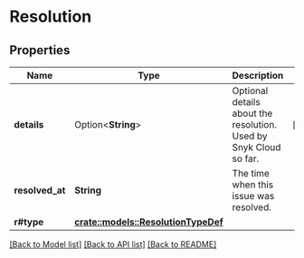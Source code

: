 # Resolution

## Properties

Name | Type | Description | Notes
------------ | ------------- | ------------- | -------------
**details** | Option<**String**> | Optional details about the resolution. Used by Snyk Cloud so far. | [optional]
**resolved_at** | **String** | The time when this issue was resolved. | 
**r#type** | [**crate::models::ResolutionTypeDef**](ResolutionTypeDef.md) |  | 

[[Back to Model list]](../README.md#documentation-for-models) [[Back to API list]](../README.md#documentation-for-api-endpoints) [[Back to README]](../README.md)


